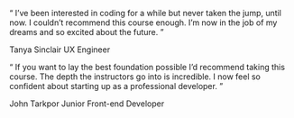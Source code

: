    “ I’ve been interested in coding for a while but never taken the jump, until now. 
  I couldn’t recommend this course enough. I’m now in the job of my dreams and so 
  excited about the future. ”

  Tanya Sinclair
  UX Engineer

  “ If you want to lay the best foundation possible I’d recommend taking this course. 
  The depth the instructors go into is incredible. I now feel so confident about 
  starting up as a professional developer. ”

  John Tarkpor
  Junior Front-end Developer